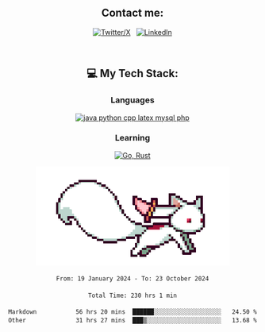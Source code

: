 

<div align="center">

## Contact me:

[![Twitter/X](https://skillicons.dev/icons?i=twitter)](https://twitter.com/erikskopp) &nbsp;
[![LinkedIn](https://skillicons.dev/icons?i=linkedin)](www.linkedin.com/in/erik-skopp) 

<div align="center">
<br>

## 💻 My Tech Stack:

### Languages

[![java python cpp latex mysql php](https://skillicons.dev/icons?i=java,python,cpp,latex,mysql,php)](https://skillicons.dev)

### Learning

[![Go, Rust](https://skillicons.dev/icons?i=go,rust)](https://skillicons.dev)

<center>

<img src="kyubey.gif" alt="Alt-Text" title="" >

</center>


<!--START_SECTION:waka-->

```txt
From: 19 January 2024 - To: 23 October 2024

Total Time: 230 hrs 1 min

Markdown           56 hrs 20 mins  ██████░░░░░░░░░░░░░░░░░░░   24.50 %
Other              31 hrs 27 mins  ███▒░░░░░░░░░░░░░░░░░░░░░   13.68 %
```

<!--END_SECTION:waka-->
